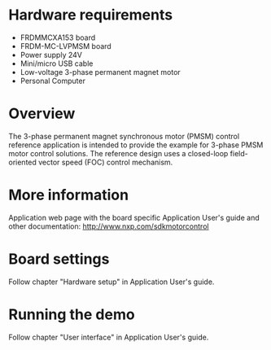 Hardware requirements
=====================
- FRDMMCXA153 board
- FRDM-MC-LVPMSM board
- Power supply 24V
- Mini/micro USB cable
- Low-voltage 3-phase permanent magnet motor
- Personal Computer

Overview
========
The 3-phase permanent magnet synchronous motor (PMSM) control reference application
is  intended to provide the example for 3-phase PMSM motor control solutions.
The reference design uses a closed-loop field-oriented vector speed (FOC) control mechanism.

More information
================
Application web page with the board specific Application User's guide and other documentation: http://www.nxp.com/sdkmotorcontrol

Board settings
==============
Follow chapter "Hardware setup" in Application User's guide.

Running the demo
================
Follow chapter "User interface" in Application User's guide.

